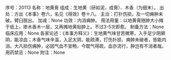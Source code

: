 序号：20113
名称：地黄膏
组成：生地黄（研如泥，成膏）、木香（为细末）。
出处：方出《本事》卷六，名见《得效》卷十八。
主治：打扑伤损，及一切痈肿未破。臂臼脱出。
加减：None
功效：内消痈肿。
用法用量：以地黄膏随肿大小摊于纸上，掺木香木一层，又再摊地黄贴肿上。不过3-5次即愈。
制备方法：None
临床应用：None
各家论述：《本事方释义》：生地黄气味甘苦微寒，入手足少阴厥阴，能凉血；木香气味辛温，入足太阴，能疏滞，打伤扑损、痈肿未破者，皆能内消。大凡损伤痈肿，必因气血不宣畅，今既气得疏，血亦流行，肿岂有不消者哉。
用药禁忌：None
附注：None
